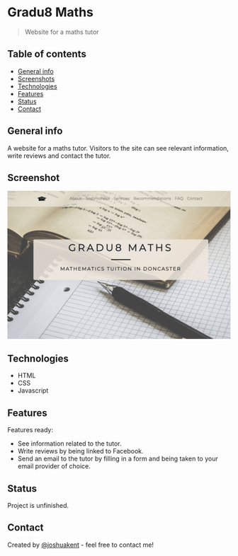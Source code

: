 # Gradu8 Maths

> Website for a maths tutor

## Table of contents

- [General info](#general-info)
- [Screenshots](#screenshots)
- [Technologies](#technologies)
- [Features](#features)
- [Status](#status)
- [Contact](#contact)

## General info

A website for a maths tutor. Visitors to the site can see relevant information, write reviews and contact the tutor.

## Screenshot

![Screenshot of website](./src/assets/gradu8_maths_tutor.png)

## Technologies

- HTML
- CSS
- Javascript

## Features

Features ready:

- See information related to the tutor.
- Write reviews by being linked to Facebook.
- Send an email to the tutor by filling in a form and being taken to your email provider of choice.

## Status

Project is unfinished.

## Contact

Created by [@joshuakent](josh.kent94@yahoo.co.uk) - feel free to contact me!

